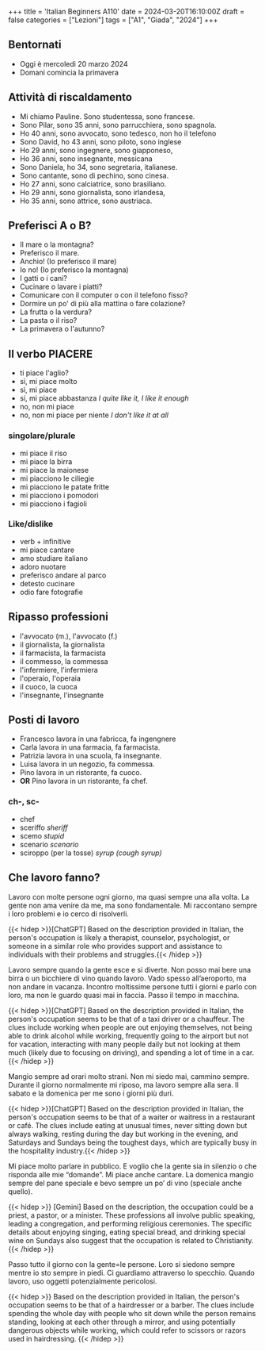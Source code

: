 +++
title = 'Italian Beginners A110'
date = 2024-03-20T16:10:00Z
draft = false
categories = ["Lezioni"]
tags = ["A1", "Giada", "2024"]
+++


## Bentornati

- Oggi è mercoledi 20 marzo 2024
- Domani comincia la primavera

## Attività di riscaldamento

- Mi chiamo Pauline. Sono studentessa, sono francese.
- Sono Pilar, sono 35 anni, sono parrucchiera, sono spagnola.
- Ho 40 anni, sono avvocato, sono tedesco, non ho il telefono
- Sono David, ho 43 anni, sono piloto, sono inglese
- Ho 29 anni, sono ingegnere, sono giapponeso,
- Ho 36 anni, sono insegnante, messicana
- Sono Daniela, ho 34, sono segretaria, italianese.
- Sono cantante, sono di pechino, sono cinesa.
- Ho 27 anni, sono calciatrice, sono brasiliano.
- Ho 29 anni, sono giornalista, sono irlandesa,
- Ho 35 anni, sono attrice, sono austriaca.

## Preferisci A o B?

- Il mare o la montagna?
- Preferisco il mare.
- Anchio! (Io preferisco il mare)
- Io no! (Io preferisco la montagna)
- I gatti o i cani?
- Cucinare o lavare i piatti?
- Comunicare con il computer o con il telefono fisso?
- Dormire un po' di più alla mattina o fare colazione?
- La frutta o la verdura?
- La pasta o il riso?
- La primavera o l'autunno?

## Il verbo PIACERE

- ti piace l'aglio?
- sì, mi piace molto
- sì, mi piace
- si, mi piace abbastanza *I quite like it, I like it enough*
- no, non mi piace
- no, non mi piace per niente *I don't like it at all*

### singolare/plurale

- mi piace il riso
- mi piace la birra
- mi piace la maionese
- mi piacciono le ciliegie
- mi piacciono le patate fritte
- mi piacciono i pomodori
- mi piacciono i fagioli

### Like/dislike

- verb + infinitive
- mi piace cantare
- amo studiare italiano
- adoro nuotare
- preferisco andare al parco
- detesto cucinare
- odio fare fotografie

## Ripasso professioni

- l'avvocato (m.), l'avvocato (f.)
- il giornalista, la giornalista
- il farmacista, la farmacista
- il commesso, la commessa
- l'infermiere, l'infermiera
- l'operaio, l'operaia
- il cuoco, la cuoca
- l'insegnante, l'insegnante

## Posti di lavoro

- Francesco lavora in una fabricca, fa ingengnere
- Carla lavora in una farmacia, fa farmacista.
- Patrizia lavora in una scuola, fa insegnante.
- Luisa lavora in un negozio, fa commessa.
- Pino lavora in un ristorante, fa cuoco.
- **OR** Pino lavora in un ristorante, fa chef.

### ch-, sc-

- chef
- sceriffo *sheriff*
- scemo *stupid*
- scenario *scenario*
- sciroppo (per la tosse) *syrup (cough syrup)*

## Che lavoro fanno?

Lavoro con molte persone ogni giorno, ma quasi sempre una alla volta. La gente non ama
venire da me, ma sono fondamentale. Mi raccontano sempre i loro problemi e io cerco di
risolverli.

{{< hidep >}}[ChatGPT] Based on the description provided in Italian, the person's occupation is likely a therapist, counselor,
psychologist, or someone in a similar role who provides support and assistance to individuals
with their problems and struggles.{{< /hidep >}}

Lavoro sempre quando la gente esce e si diverte. Non posso mai bere una birra o un
bicchiere di vino quando lavoro. Vado spesso all’aeroporto, ma non andare in vacanza.
Incontro moltissime persone tutti i giorni e parlo con loro, ma non le guardo quasi mai in
faccia. Passo il tempo in macchina.

{{< hidep >}}[ChatGPT] Based on the description provided in Italian, the person's occupation seems to be that
of a taxi driver or a chauffeur. The clues include working when people are out enjoying themselves,
not being able to drink alcohol while working, frequently going to the airport but not for vacation,
interacting with many people daily but not looking at them much (likely due to focusing on driving),
and spending a lot of time in a car.{{< /hidep >}}

Mangio sempre ad orari molto strani. Non mi siedo mai, cammino sempre. Durante il
giorno normalmente mi riposo, ma lavoro sempre alla sera. Il sabato e la domenica per me
sono i giorni più duri.

{{< hidep >}}[ChatGPT] Based on the description provided in Italian, the person's occupation seems to be that of
a waiter or waitress in a restaurant or café. The clues include eating at unusual times, never sitting
down but always walking, resting during the day but working in the evening, and Saturdays and Sundays
being the toughest days, which are typically busy in the hospitality industry.{{< /hidep >}}

Mi piace molto parlare in pubblico. E voglio che la gente sia in silenzio o che risponda alle
mie “domande”. Mi piace anche cantare. La domenica mangio sempre del pane speciale e
bevo sempre un po’ di vino (speciale anche quello).

{{< hidep >}}
[Gemini] Based on the description, the occupation could be a priest, a pastor, or a minister. These
professions all involve public speaking, leading a congregation, and performing religious ceremonies.
The specific details about enjoying singing, eating special bread, and drinking special wine on Sundays
also suggest that the occupation is related to Christianity.
{{< /hidep >}}

Passo tutto il giorno con la gente=le persone. Loro si siedono sempre mentre io sto sempre
in piedi. Ci guardiamo attraverso lo specchio. Quando lavoro, uso oggetti potenzialmente
pericolosi.

{{< hidep >}}
Based on the description provided in Italian, the person's occupation seems to be that of a hairdresser
or a barber. The clues include spending the whole day with people who sit down while the person remains
standing, looking at each other through a mirror, and using potentially dangerous objects while working,
which could refer to scissors or razors used in hairdressing.
{{< /hidep >}}
